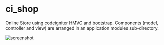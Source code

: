 # ci_shop
Online Store using codeigniter [HMVC](https://bitbucket.org/wiredesignz/codeigniter-modular-extensions-hmvc) and [bootstrap](http://getbootstrap.com/). Components (model, controller and view) are arranged in an application modules sub-directory. 

![screenshot](https://github.com/toppu/ci_shop/blob/master/images/ci_shop.png)
